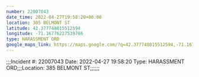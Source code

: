 ```yaml
---
number: 22007043
date_time: 2022-04-27T19:58:20+00:00
location: 385 BELMONT ST
latitude: 42.377748015512594
longitude: -71.16776227539766
type: HARASSMENT ORD
google_maps_link: https://maps.google.com/?q=42.377748015512594,-71.16776227539766
---
```


;;;Incident #: 22007043  Date: 2022-04-27 19:58:20   Type: HARASSMENT ORD;;;Location: 385 BELMONT ST;;;;;;
